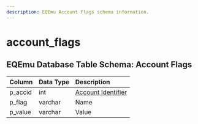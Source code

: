 ```yaml
---
description: EQEmu Account Flags schema information.
---
```


# account\_flags

## EQEmu Database Table Schema: Account Flags

| Column | Data Type | Description |
| :--- | :--- | :--- |
| p\_accid | int | [Account Identifier](account.md) |
| p\_flag | varchar | Name |
| p\_value | varchar | Value |

